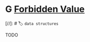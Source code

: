 # **G** [Forbidden Value](https://codeforces.com/contest/1455/problem/G)

[//]: # 🏷 `data structures`

TODO
